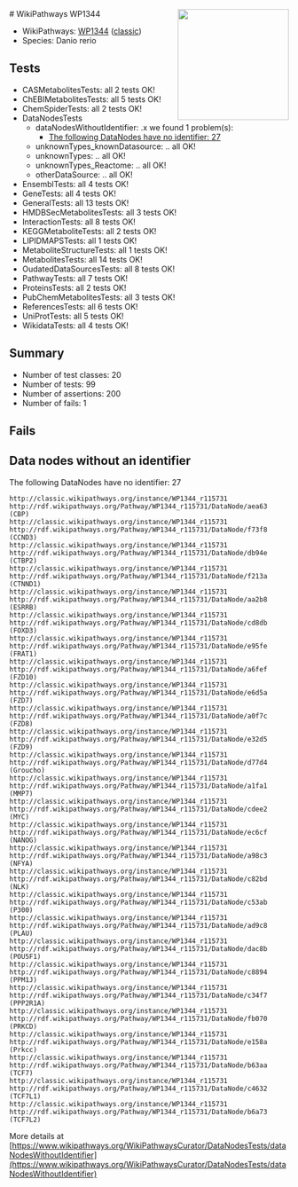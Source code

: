 <img style="float: right; width: 200px" src="https://upload.wikimedia.org/wikipedia/commons/thumb/8/83/Wplogo_with_text_500.png/640px-Wplogo_with_text_500.png" />
# WikiPathways WP1344

* WikiPathways: [WP1344](https://wikipathways.org/pathways/WP1344) ([classic](https://classic.wikipathways.org/instance/WP1344))
* Species: Danio rerio
## Tests
* CASMetabolitesTests: all 2 tests OK!
* ChEBIMetabolitesTests: all 5 tests OK!
* ChemSpiderTests: all 2 tests OK!
* DataNodesTests
    * dataNodesWithoutIdentifier: .x we found 1 problem(s):
        * [The following DataNodes have no identifier: 27](#8792c4b6)
    * unknownTypes_knownDatasource: .. all OK!
    * unknownTypes: .. all OK!
    * unknownTypes_Reactome: .. all OK!
    * otherDataSource: .. all OK!
* EnsemblTests: all 4 tests OK!
* GeneTests: all 4 tests OK!
* GeneralTests: all 13 tests OK!
* HMDBSecMetabolitesTests: all 3 tests OK!
* InteractionTests: all 8 tests OK!
* KEGGMetaboliteTests: all 2 tests OK!
* LIPIDMAPSTests: all 1 tests OK!
* MetaboliteStructureTests: all 1 tests OK!
* MetabolitesTests: all 14 tests OK!
* OudatedDataSourcesTests: all 8 tests OK!
* PathwayTests: all 7 tests OK!
* ProteinsTests: all 2 tests OK!
* PubChemMetabolitesTests: all 3 tests OK!
* ReferencesTests: all 6 tests OK!
* UniProtTests: all 5 tests OK!
* WikidataTests: all 4 tests OK!


## Summary

* Number of test classes: 20
* Number of tests: 99
* Number of assertions: 200
* Number of fails: 1

## Fails

<a name="8792c4b6" />

## Data nodes without an identifier

The following DataNodes have no identifier: 27
```
http://classic.wikipathways.org/instance/WP1344_r115731 http://rdf.wikipathways.org/Pathway/WP1344_r115731/DataNode/aea63 (CBP)
http://classic.wikipathways.org/instance/WP1344_r115731 http://rdf.wikipathways.org/Pathway/WP1344_r115731/DataNode/f73f8 (CCND3)
http://classic.wikipathways.org/instance/WP1344_r115731 http://rdf.wikipathways.org/Pathway/WP1344_r115731/DataNode/db94e (CTBP2)
http://classic.wikipathways.org/instance/WP1344_r115731 http://rdf.wikipathways.org/Pathway/WP1344_r115731/DataNode/f213a (CTNND1)
http://classic.wikipathways.org/instance/WP1344_r115731 http://rdf.wikipathways.org/Pathway/WP1344_r115731/DataNode/aa2b8 (ESRRB)
http://classic.wikipathways.org/instance/WP1344_r115731 http://rdf.wikipathways.org/Pathway/WP1344_r115731/DataNode/cd8db (FOXD3)
http://classic.wikipathways.org/instance/WP1344_r115731 http://rdf.wikipathways.org/Pathway/WP1344_r115731/DataNode/e95fe (FRAT1)
http://classic.wikipathways.org/instance/WP1344_r115731 http://rdf.wikipathways.org/Pathway/WP1344_r115731/DataNode/a6fef (FZD10)
http://classic.wikipathways.org/instance/WP1344_r115731 http://rdf.wikipathways.org/Pathway/WP1344_r115731/DataNode/e6d5a (FZD7)
http://classic.wikipathways.org/instance/WP1344_r115731 http://rdf.wikipathways.org/Pathway/WP1344_r115731/DataNode/a0f7c (FZD8)
http://classic.wikipathways.org/instance/WP1344_r115731 http://rdf.wikipathways.org/Pathway/WP1344_r115731/DataNode/e32d5 (FZD9)
http://classic.wikipathways.org/instance/WP1344_r115731 http://rdf.wikipathways.org/Pathway/WP1344_r115731/DataNode/d77d4 (Groucho)
http://classic.wikipathways.org/instance/WP1344_r115731 http://rdf.wikipathways.org/Pathway/WP1344_r115731/DataNode/a1fa1 (MMP7)
http://classic.wikipathways.org/instance/WP1344_r115731 http://rdf.wikipathways.org/Pathway/WP1344_r115731/DataNode/cdee2 (MYC)
http://classic.wikipathways.org/instance/WP1344_r115731 http://rdf.wikipathways.org/Pathway/WP1344_r115731/DataNode/ec6cf (NANOG)
http://classic.wikipathways.org/instance/WP1344_r115731 http://rdf.wikipathways.org/Pathway/WP1344_r115731/DataNode/a98c3 (NFYA)
http://classic.wikipathways.org/instance/WP1344_r115731 http://rdf.wikipathways.org/Pathway/WP1344_r115731/DataNode/c82bd (NLK)
http://classic.wikipathways.org/instance/WP1344_r115731 http://rdf.wikipathways.org/Pathway/WP1344_r115731/DataNode/c53ab (P300)
http://classic.wikipathways.org/instance/WP1344_r115731 http://rdf.wikipathways.org/Pathway/WP1344_r115731/DataNode/ad9c8 (PLAU)
http://classic.wikipathways.org/instance/WP1344_r115731 http://rdf.wikipathways.org/Pathway/WP1344_r115731/DataNode/dac8b (POU5F1)
http://classic.wikipathways.org/instance/WP1344_r115731 http://rdf.wikipathways.org/Pathway/WP1344_r115731/DataNode/c8894 (PPM1J)
http://classic.wikipathways.org/instance/WP1344_r115731 http://rdf.wikipathways.org/Pathway/WP1344_r115731/DataNode/c34f7 (PPP2R1A)
http://classic.wikipathways.org/instance/WP1344_r115731 http://rdf.wikipathways.org/Pathway/WP1344_r115731/DataNode/fb070 (PRKCD)
http://classic.wikipathways.org/instance/WP1344_r115731 http://rdf.wikipathways.org/Pathway/WP1344_r115731/DataNode/e158a (Prkcc)
http://classic.wikipathways.org/instance/WP1344_r115731 http://rdf.wikipathways.org/Pathway/WP1344_r115731/DataNode/b63aa (TCF7)
http://classic.wikipathways.org/instance/WP1344_r115731 http://rdf.wikipathways.org/Pathway/WP1344_r115731/DataNode/c4632 (TCF7L1)
http://classic.wikipathways.org/instance/WP1344_r115731 http://rdf.wikipathways.org/Pathway/WP1344_r115731/DataNode/b6a73 (TCF7L2)
```

More details at [https://www.wikipathways.org/WikiPathwaysCurator/DataNodesTests/dataNodesWithoutIdentifier](https://www.wikipathways.org/WikiPathwaysCurator/DataNodesTests/dataNodesWithoutIdentifier)

